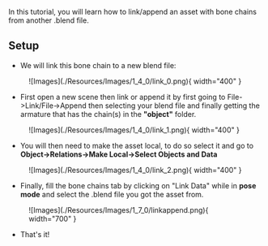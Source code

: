 In this tutorial, you will learn how to link/append an asset with bone chains from another .blend file.

## Setup

- We will link this bone chain to a new blend file:

<figure markdown>
  ![Images](./Resources/Images/1_4_0/link_0.png){ width="400" }
</figure>

- First open a new scene then link or append it by first going to File->Link/File->Append then selecting your blend file and finally getting the armature that has the chain(s) in the **"object"** folder.

<figure markdown>
  ![Images](./Resources/Images/1_4_0/link_1.png){ width="400" }
</figure>

- You will then need to make the asset local, to do so select it and go to **Object->Relations->Make Local->Select Objects and Data**

<figure markdown>
  ![Images](./Resources/Images/1_4_0/link_2.png){ width="400" }
</figure>

- Finally, fill the bone chains tab by clicking on "Link Data" while in **pose mode** and select the .blend file you got the asset from.

<figure markdown>
  ![Images](./Resources/Images/1_7_0/linkappend.png){ width="700" }
</figure>

- That's it!